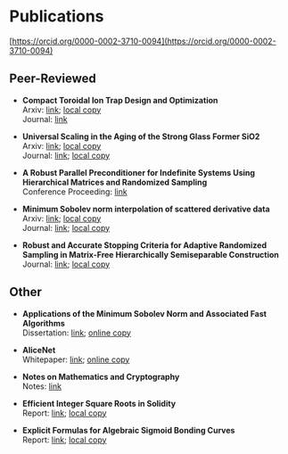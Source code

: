# Publications

[https://orcid.org/0000-0002-3710-0094](https://orcid.org/0000-0002-3710-0094)

## Peer-Reviewed

 *  **Compact Toroidal Ion Trap Design and Optimization**  
    Arxiv: [link](https://doi.org/10.48550/arXiv.1007.2332);
    [local copy](./peer-reviewed/Arxiv_quant-ph_2010_compact_toroidal.pdf)  
    Journal: [link](https://doi.org/10.1103/PhysRevA.82.043423)

 *  **Universal Scaling in the Aging of the Strong Glass Former SiO2**  
    Arxiv: [link](https://doi.org/10.48550/arXiv.1603.06259);
    [local copy](./peer-reviewed/Arxiv_cond-mat_2016_universal_scaling.pdf)  
    Journal: [link](https://doi.org/10.1063/1.4953911);
    [local copy](./peer-reviewed/AIP_JChemPhys_2016_universal_scaling.pdf)

 *  **A Robust Parallel Preconditioner for Indefinite Systems Using Hierarchical Matrices and Randomized Sampling**  
    Conference Proceeding: [link](https://doi.org/10.1109/IPDPS.2017.21)

 *  **Minimum Sobolev norm interpolation of scattered derivative data**  
    Arxiv: [link](https://doi.org/10.48550/arXiv.1710.01419);
    [local copy](./peer-reviewed/Arxiv_math-na_2017_msn_birkhoff.pdf)  
    Journal: [link](https://doi.org/10.1016/j.jcp.2018.03.014);
    [local copy](./peer-reviewed/Elsevier_JCP_2018_msn_birkhoff.pdf)

 *  **Robust and Accurate Stopping Criteria for Adaptive Randomized Sampling in Matrix-Free Hierarchically Semiseparable Construction**  
    Journal: [link](https://doi.org/10.1137/18M1194961);
    [local copy](./peer-reviewed/SIAM_JSC_2019_robust_stopping_hss.pdf)

## Other

 *  **Applications of the Minimum Sobolev Norm and Associated Fast Algorithms**  
    Dissertation: [link](https://www.proquest.com/docview/2299814853/E23FC61373C74D33PQ);
    [online copy](https://github.com/chgorman/dissertation)

 *  **AliceNet**  
    Whitepaper: [link](https://github.com/alicenet/whitepaper);
    [online copy](https://github.com/chgorman/whitepaper)

 *  **Notes on Mathematics and Cryptography**  
    Notes: [link](https://github.com/chgorman/notes-math-crypto)

 *  **Efficient Integer Square Roots in Solidity**  
    Report: [link](https://github.com/alicenet/.github/blob/main/docs/efficient_isqrt.pdf);
    [local copy](./other/Alice_2022_efficient_isqrt.pdf)

 *  **Explicit Formulas for Algebraic Sigmoid Bonding Curves**  
    Report: [link](https://github.com/alicenet/.github/blob/main/docs/bonding_curve.pdf);
    [local copy](./other/Alice_2022_bonding_curve.pdf)

